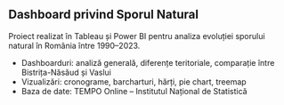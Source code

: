 ## Dashboard privind Sporul Natural
Proiect realizat în Tableau și Power BI pentru analiza evoluției sporului natural în România între 1990–2023. 
- Dashboarduri: analiză generală, diferențe teritoriale, comparație între Bistrița-Năsăud și Vaslui 
- Vizualizări: cronograme, barcharturi, hărți, pie chart, treemap 
- Baza de date: TEMPO Online – Institutul Național de Statistică
